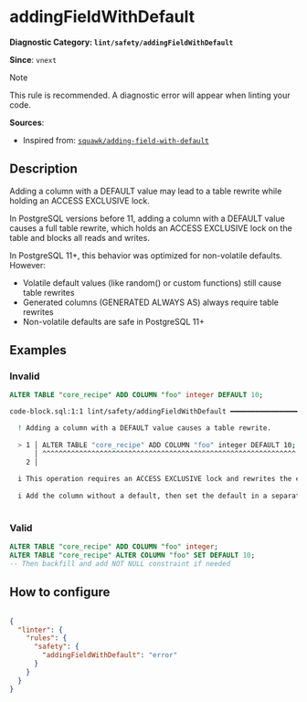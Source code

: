 # addingFieldWithDefault
**Diagnostic Category: `lint/safety/addingFieldWithDefault`**

**Since**: `vnext`

> [!NOTE]
> This rule is recommended. A diagnostic error will appear when linting your code.

**Sources**: 
- Inspired from: <a href="https://squawkhq.com/docs/adding-field-with-default" target="_blank"><code>squawk/adding-field-with-default</code></a>

## Description
Adding a column with a DEFAULT value may lead to a table rewrite while holding an ACCESS EXCLUSIVE lock.

In PostgreSQL versions before 11, adding a column with a DEFAULT value causes a full table rewrite,
which holds an ACCESS EXCLUSIVE lock on the table and blocks all reads and writes.

In PostgreSQL 11+, this behavior was optimized for non-volatile defaults. However:

- Volatile default values (like random() or custom functions) still cause table rewrites
- Generated columns (GENERATED ALWAYS AS) always require table rewrites
- Non-volatile defaults are safe in PostgreSQL 11+

## Examples

### Invalid

```sql
ALTER TABLE "core_recipe" ADD COLUMN "foo" integer DEFAULT 10;
```

```sh
code-block.sql:1:1 lint/safety/addingFieldWithDefault ━━━━━━━━━━━━━━━━━━━━━━━━━━━━━━━━━━━━━━━━━━━━━━

  ! Adding a column with a DEFAULT value causes a table rewrite.
  
  > 1 │ ALTER TABLE "core_recipe" ADD COLUMN "foo" integer DEFAULT 10;
      │ ^^^^^^^^^^^^^^^^^^^^^^^^^^^^^^^^^^^^^^^^^^^^^^^^^^^^^^^^^^^^^^
    2 │ 
  
  i This operation requires an ACCESS EXCLUSIVE lock and rewrites the entire table.
  
  i Add the column without a default, then set the default in a separate statement.
  

```

### Valid

```sql
ALTER TABLE "core_recipe" ADD COLUMN "foo" integer;
ALTER TABLE "core_recipe" ALTER COLUMN "foo" SET DEFAULT 10;
-- Then backfill and add NOT NULL constraint if needed
```

## How to configure
```json

{
  "linter": {
    "rules": {
      "safety": {
        "addingFieldWithDefault": "error"
      }
    }
  }
}

```
